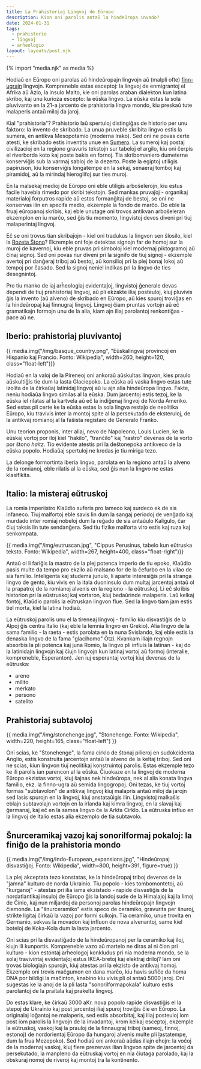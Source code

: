 ```yaml
---
title: La Prahistoriaj Lingvoj de Eŭropo
description: Kion oni parolis antaŭ la hindeŭropa invado?
date: 2024-01-31
tags:
  - prahistorio
  - lingvoj
  - arĥeologio
layout: layouts/post.njk
---
```

{% import "media.njk" as media %}

Hodiaŭ en Eŭropo oni parolas aŭ hindeŭropajn lingvojn aŭ (malpli ofte) [finn-ugrajn](https://eo.wikipedia.org/wiki/Finn-ugraj_lingvoj) lingvojn. Kompreneble estas esceptoj: la lingvoj de enmigrantoj el Afrika aŭ Azio, la insulo Malto, kie oni parolas araban dialekton kun latina skribo, kaj unu kurioza escepto: la eŭska lingvo. La eŭska estas la sola pluvivanto en la 21-a jarcento de prahistoria lingva mondo, kiu preskaŭ tute malaperis antaŭ miloj da jaroj.

Kial "prahistoria"? Prahistorio laŭ spertuloj distingiĝas de historio per unu faktoro: la invento de skribado. La unua pruveble skribita lingvo estis la sumera, en antikva Mesopotamio (moderna Irako). Sed oni ne povas certe atesti, ke skribado estis inventita unue en [Sumero](https://eo.wikipedia.org/wiki/Sumero). La sumeroj kaj postaj civilizacioj en la regiono gravuris tekstojn sur tabeloj el argilo, kiu oni ĉerpis el riverborda koto kaj poste bakis en fornoj. Tia skribomaniero dumeterne konserviĝis sub la varmaj sabloj de la dezerto. Poste la egiptoj utiligis papiruson, kiu konserviĝis longatempe en la sekaj, senaeraj tomboj kaj piramidoj, aŭ la mirindaj hieroglifoj sur ties muroj.

En la malsekaj medioj de Eŭropo oni eble utiligis arboŝelerojn, kiu estus facile havebla rimedo por skribi tekstojn. Sed mankas pruvaĵoj - organikaj materialoj forputros rapide aŭ estos formanĝitaj de bestoj, se oni ne konservas ilin en specifa medio, ekzemple la fondo de marĉo. Do eble la fruaj eŭropanoj skribis, kaj eble unutage oni trovos antikvan arboŝeleran ekzemplon en iu marĉo, sed ĝis tiu momento, lingvistoj devos diveni pri tiuj malaperintaj lingvoj.

Eĉ se oni trovus tian skribaĵojn - kiel oni tradukus la lingvon sen ŝlosilo, kiel la [Rozeta Ŝtono](https://eo.wikipedia.org/wiki/Rozeta_%C5%9Dtono)? Ekzemple oni foje detektas signojn far de homoj sur la muroj de kavernoj, kiu eble pruvas pri simboloj kiel modernaj piktogramoj aŭ ĉinaj signoj. Sed oni povas nur diveni pri la signifo de tiuj signoj - ekzemple avertoj pri danĝeraj triboj aŭ bestoj, aŭ konsilioj pri la plej bonaj lokoj aŭ tempoj por ĉasado. Sed la signoj neniel indikas pri la lingvo de ties desegnintoj.

Pro tiu manko de iaj arĥeologiaj evidentaĵoj, lingvistoj ĝenerale devas dependi de tiuj prahistoriaj lingvoj, aŭ pli ekzakte iliaj posteuloj, kiuj pluvivis ĝis la invento (aŭ alveno) de skribado en Eŭropo, aŭ kies spuroj troviĝas en la hindeŭropaj kaj finnugraj lingvoj. Lingvoj ĉiam pruntas vortojn aŭ eĉ gramatikajn formojn unu de la alia, kiam ajn iliaj parolantoj renkontiĝas - pace aŭ ne.

## Iberio: prahistoriaj pluvivantoj

{{ media.img("/img/basque_country.png", "Eŭskalingvaj provincoj en Hispanio kaj Francio. Fonto: Wikipedia", width=260, height=120, class="float-left")}}

Hodiaŭ en la valoj de la Pireneoj oni ankoraŭ aŭskultas lingvon, kies praulo aŭskultiĝis tie dum la lasta Glaciepoko. La eŭska aŭ vaska lingvo estas tute izolita de la ĉirkaŭaj latinidaj lingvoj aŭ iu ajn alia hindeŭropa lingvo. Fakte, neniu hodiaŭa lingvo similas al la eŭska. Dum jarcentoj estis tezoj, ke la eŭska iel rilatas al la kartvela aŭ eĉ la indiĝenaj lingvoj de Norda Ameriko. Sed estas pli certe ke la eŭska estas la sola lingva restaĵo de neolitika Eŭropo, kiu travivis inter la montoj spite al la persekutado de eksteruloj, de la antikvaj romianoj al la faŝista registaro de Generalo Franko.

Unu teorion proponis, inter aliaj, nevo de Napoleono, Louis Lucien, ke la eŭskaj vortoj por iloj kiel "hakilo", "tranĉilo" kaj "rastro" devenas de la vorto por ŝtono _haitz_. Tio evidente atestis pri la deŝtonepoka antikveco de la eŭska popolo. Hodiaŭaj spertuloj ne kredas je tiu miriga tezo.

La delonge formortinta iberia lingvo, parolata en la regiono antaŭ la alveno de la romianoj,  eble rilatis al la eŭska, sed ĝis nun la lingvo ne estas klasifikita.

## Italio: la misteraj eŭtruskoj

La romia imperiistro Klaŭdio suferis pro lameco kaj surdeco ek de sia infaneco. Tiuj malfortoj eble savis lin dum la sangaj periodoj de venĝado kaj murdado inter romiaj nobeloj dum la reĝado de sia antaŭulo Kaligulo, ĉar ĉiuj taksis lin tute sendanĝera. Sed tiu fizike malforta viro estis kaj ruza kaj senkompata.

{{ media.img("/img/eutruscan.jpg", "Cippus Perusinus, tabelo kun eŭtruska teksto. Fonto: Wikipedia", width=267, height=400, class="float-right")}}

Antaŭ ol li fariĝis la mastro de la plej potenca imperio de tiu epoko, Klaŭdio pasis multe da tempo pro ekzilo aŭ malsano for de la ĉefurbo en la vilao de sia familio. Inteligenta kaj studema junulo, li aparte interesiĝis pri la stranga lingvo de gento, kiu vivis en la itala duoninsulo dum multaj jarcentoj antaŭ ol la prapatroj de la romianoj alvenis en la regiono - la eŭtruskoj. Li eĉ skribis historion pri la eŭstruskoj kaj vortaron, kiuj bedaŭrinde malaperis. Laŭ kelkaj fontoj, Klaŭdio parolis la eŭtruskan lingvon flue. Sed la lingvo tiam jam estis tiel morta, kiel la latina hodiaŭ.

La eŭtruskoj parolis unu el la tireneaj lingvoj - familio kiu disvastiĝis de la Alpoj ĝis centra Italio (kaj eble la lemnia lingvo en Grekio). Alia lingvo de la sama familio - la raeta - estis parolata en la nuna Svislando, kaj eble estis la denaska lingvo de la fama "glacihomo" Ötzi. Kvankam iliajn regnojn absorbis la pli potenca kaj juna Romio, la lingvo pli influis la latinan - kaj do la latinidajn lingvojn kaj ĉiujn lingvojn kun latinaj vortoj aŭ formoj (interalie, kompreneble, Esperanton). Jen iuj esperantaj vortoj kiuj devenas de la eŭtruska:

* areno
* milito
* merkato
* persono
* satelito

## Prahistoriaj subtavoloj

{{ media.img("/img/stonehenge.jpg", "Stonehenge. Fonto: Wikipedia", width=220, height=165, class="float-left") }}

Oni scias, ke "Stonehenge", la fama cirklo de ŝtonaj pilieroj en sudokcidenta Anglio, estis konstruita jarcentojn antaŭ la alveno de la keltaj triboj. Sed oni ne scias, kiun lingvon tiuj neolitikaj konstruintoj parolis. Estas ekzemple tezo ke ili parolis ian parencon al la eŭska. Ĉiuokaze en la lingvoj de moderna Eŭropo ekzistas vortoj, kiuj ŝajnas nek hindeŭropa, nek al alia konata lingva familio, ekz. la finno-ugra aŭ semida lingogropoj. Oni tezas, ke tiuj vortoj formas "subtavolon" de antikvaj lingvoj kiuj malapris antaŭ miloj da jarojn sed lasis spurojn en la lingvoj, kiuj anstataŭigis ilin. Lingvistoj malkaŝis eblajn subtavolajn vortojn en la irlanda kaj kimra lingvoj, en la slavaj kaj ĝermanaj, kaj eĉ en la samea lingvo ĉe la Arkta Cirklo. La eŭtruska influo en la lingvoj de Italio estas alia ekzemplo de tia subtavolo.

## Ŝnurceramikaj vazoj kaj sonorilformaj pokaloj: la finiĝo de la prahistoria mondo

{{ media.img("/img/Indo-European_expansions.jpg", "Hindeŭropaj disvastiĝoj. Fonto: Wikipedia", width=800, height=391, figure=true) }}

La plej akceptata tezo konstatas, ke la hindeŭropaj triboj devenas de la "jamna" kulturo de norda Ukrainio. Tiu popolo - kies tombomontetoj, aŭ "kurganoj" - atestas pri ilia iama ekzistado - rapide disvastiĝis de la nordatlantikaj insuloj de Eŭropo ĝis la landoj sude de la Himalajoj kaj la limoj de Ĉinio, kaj nun miljardoj da personoj parolas hindeŭropajn lingvojn ĉiemonde. La "ŝnurceramiko" estis speco de ceramiko, gravurita per ŝnuroj, strikte ligitaj ĉirkaŭ la vazoj por formi sulkojn. Tia ceramiko, unue trovita en Germanio, sekvas la movadon kaj influon de nova alvenantoj, same kiel boteloj de Koka-Kola dum la lasta jarcento.

Oni scias pri la disvastiĝado de la hindeŭropanoj per la ceramiko kaj iloj, kiujn ili kunportis. Kompreneble vazo aŭ martelo ne diras al ni ĉion pri kulturo - kion estontaj arĥeologoj konkludus pri nia moderna mondo, se la solaj travivintaj evidentaĵoj estus IKEA-bretoj kaj elektraj driloj? Iam oni trovas biologiajn spurojn, kiuj atestas pri la ekzisto de antikvaj homoj. Ekzemple oni trovis maĉgumon en dana marĉo, kiu havis sufiĉe da homa DNA por bildigi la maĉinton, knabino kiu vivis pli ol antaŭ 5000 jaroj. Oni sugestas ke la anoj de la pli lasta "sonorilformapokala" kulturo estis parolantoj de la praitala kaj prakelta lingvoj.

Do estas klare, ke ĉirkaŭ 3000 aKr. nova popolo rapide disvastiĝis el la stepoj de Ukrainio kaj post jarcentoj iliaj spuroj troviĝis ĉie en Eŭropo. La originalaj loĝantoj ne malaperis, sed estis absorbitaj, kaj iliaj posteuloj iom post iom parolis la lingvojn de la invadantoj, krom kelkaj esceptoj, ekzemple la eŭtruskoj, vaskoj kaj la prauloj de la finnaugraj triboj (sameoj, finnoj, estonoj) de nordorientaj Eŭropo (la hungaroj alvenis multe pli lastatempe, dum la frua Mezepoko). Sed hodiaŭ oni ankoraŭ aŭdas iliajn eĥojn: la voĉoj de la modernaj vaskoj, kiuj fiere prezervas ilian lingvon spite de jarcentoj da persekutado, la manpleno da eŭtruskaj vortoj en nia ĉiutaga parolado, kaj la obskuraj nomoj de riveroj kaj montoj tra la kontinento.
